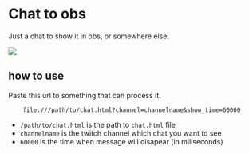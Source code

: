 # Chat to obs
Just a chat to show it in obs, or somewhere else.

![](https://i.imgur.com/VjGNNQX.png)

## how to use
Paste this url to something that can process it.
```
    file:///path/to/chat.html?channel=channelname&show_time=60000
```
* `/path/to/chat.html` is the path to `chat.html` file
* `channelname` is the twitch channel which chat you want to see
* `60000` is the time when message will disapear (in miliseconds)